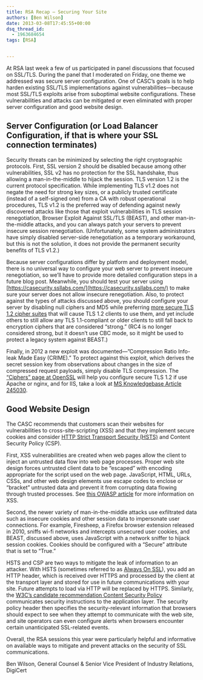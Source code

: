 ```yaml
---
title: RSA Recap – Securing Your Site
authors: [Ben Wilson]
date: 2013-03-08T17:45:55+00:00
dsq_thread_id:
  - 1963684654
tags: [RSA]


---
```

At RSA last week a few of us participated in panel discussions that focused on SSL/TLS. During the panel that I moderated on Friday, one theme we addressed was secure server configuration. One of CASC&#8217;s goals is to help harden existing SSL/TLS implementations against vulnerabilities—because most SSL/TLS exploits arise from suboptimal website configurations. These vulnerabilities and attacks can be mitigated or even eliminated with proper server configuration and good website design.

## Server Configuration (or Load Balancer Configuration, if that is where your SSL connection terminates)

Security threats can be minimized by selecting the right cryptographic protocols. First, SSL version 2 should be disabled because among other vulnerabilities, SSL v2 has no protection for the SSL handshake, thus allowing a man-in-the-middle to hijack the session. TLS version 1.2 is the current protocol specification. While implementing TLS v1.2 does not negate the need for strong key sizes, or a publicly trusted certificate (instead of a self-signed one) from a CA with robust operational procedures, TLS v1.2 is the preferred way of defending against newly discovered attacks like those that exploit vulnerabilities in TLS session renegotiation, Browser Exploit Against SSL/TLS (BEAST), and other man-in-the-middle attacks, and you can always patch your servers to prevent insecure session renegotiation. (Unfortunately, some system administrators have simply disabled server-side renegotiation as a temporary workaround, but this is not the solution, it does not provide the permanent security benefits of TLS v1.2.) 

Because server configurations differ by platform and deployment model, there is no universal way to configure your web server to prevent insecure renegotiation, so we&#8217;ll have to provide more detailed configuration steps in a future blog post. Meanwhile, you should test your server using [https://casecurity.ssllabs.com/](https://casecurity.ssllabs.com/) to make sure your server does not allow insecure renegotiation. Also, to protect against the types of attacks discussed above, you should configure your server by disabling null ciphers and MD5 while preferring [more secure TLS 1.2 cipher suites](https://www.openssl.org/docs/apps/ciphers.html#TLS_v1_2_cipher_suites) that will cause TLS 1.2 clients to use them, and yet include others to still allow any TLS 1.1-compliant or older clients to still fall back to encryption ciphers that are considered &#8220;strong.&#8221; (RC4 is no longer considered strong, but it doesn’t use CBC mode, so it might be used to protect a legacy system against BEAST.)

Finally, in 2012 a new exploit was documented—&#8221;Compression Ratio Info-leak Made Easy (CRIME).&#8221; To protect against this exploit, which derives the secret session key from observations about changes in the size of compressed request payloads, simply disable TLS compression. The [“Ciphers” page at OpenSSL](https://www.openssl.org/docs/apps/ciphers.html) will help you configure secure TLS 1.2 if use Apache or nginx, and for IIS, take a look at [MS Knowledgebase Article 245030](https://support.microsoft.com/kb/245030).

## Good Website Design

The CASC recommends that customers scan their websites for vulnerabilities to cross-site-scripting (XSS) and that they implement secure cookies and consider [HTTP Strict Transport Security (HSTS)](https://developer.mozilla.org/en-US/docs/Security/HTTP_Strict_Transport_Security) and Content Security Policy (CSP). 

First, XSS vulnerabilities are created when web pages allow the client to inject an untrusted data flow into web page processes. Proper web site design forces untrusted client data to be &#8220;escaped&#8221; with encoding appropriate for the script used on the web page. JavaScript, HTML, URLs, CSSs, and other web design elements use escape codes to enclose or &#8220;bracket&#8221; untrusted data and prevent it from corrupting data flowing through trusted processes. See [this OWASP article](https://www.owasp.org/index.php/Cross-site_Scripting_%28XSS%29) for more information on XSS.

Second, the newer variety of man-in-the-middle attacks use exfiltrated data such as insecure cookies and other session data to impersonate user connections. For example, Firesheep, a Firefox browser extension released in 2010, sniffs wi-fi networks and intercepts unsecured user cookies, and BEAST, discussed above, uses JavaScript with a network sniffer to hijack session cookies. Cookies should be configured with a &#8220;Secure&#8221; attribute that is set to &#8220;True.&#8221; 

HSTS and CSP are two ways to mitigate the leak of information to an attacker. With HSTS (sometimes referred to as [Always On SSL](https://www.otalliance.org/resources/AOSSL/index.html)), you add an HTTP header, which is received over HTTPS and processed by the client at the transport layer and stored for use in future communications with your site. Future attempts to load via HTTP will be replaced by HTTPS. Similarly, the [W3C&#8217;s candidate recommendation Content Security Policy](http://www.w3.org/TR/CSP/) communicates security instructions to the application layer. The security policy header then specifies the security-relevant information that browsers should expect to see when they attempt to communicate with the web site, and site operators can even configure alerts when browsers encounter certain unanticipated SSL-related events. 

Overall, the RSA sessions this year were particularly helpful and informative on available ways to mitigate and prevent attacks on the security of SSL communications. 

Ben Wilson, General Counsel & Senior Vice President of Industry Relations, DigiCert